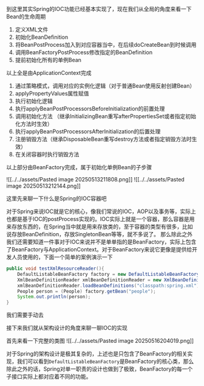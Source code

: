 到这里其实Spring的IOC功能已经基本实现了，现在我们从全局的角度来看一下Bean的生命周期

1. 定义XML文件
2. 初始化BeanDefinition
3. 将BeanPostProcess加入到对应容器当中，在后续doCreateBean到时候调用
4. 调用BeanFactoryPostProcess修改指定的BeanDefinition
5. 提前初始化所有的单例Bean

以上全是由ApplicationContext完成

1. 通过策略模式，调用对应的实例化逻辑（对于普通Bean使用反射创建Bean）
2. applyPropertyValues属性赋值
3. 执行初始化逻辑
4. 执行applyBeanPostProcessorsBeforeInitialization的前置处理
5. 调用初始化方法 （继承InitializingBean重写afterPropertiesSet或者指定初始化方法时生效）
6. 执行applyBeanPostProcessorsAfterInitialization的后置处理
7. 注册销毁方法（继承DisposableBean重写destroy方法或者指定销毁方法时生效）
8. 在关闭容器时执行销毁方法

以上部分由BeanFactory完成，属于初始化单例Bean的子步骤

![[../../assets/Pasted image 20250513211808.png]]
![[../../assets/Pasted image 20250513212144.png]]


这里先来聊一下什么是Spring的IOC容器吧

对于Spring来说IOC就是它的核心，像我们常说的IOC，AOP以及事务等，实际上也都是基于IOC的postProcess实现的。IOC实际上就是一个容器，那么容器是用来存放东西的，在Spring当中就是用来存放类的，至于容器的类型有很多，比如说存放BeanDefinition，存放SingletonBean等等，就不多说了。
那么除此之外我们还需要知道一件事对于IOC来说并不是单单指的是BeanFactory，实际上包含了BeanFactory与ApplicationContext。对于BeanFactory来说它更像是提供给开发人员使用的，下面一个简单的案例演示一下

```java
public void testXmlResourceReader(){  
    DefaultListableBeanFactory factory = new DefaultListableBeanFactory();  
    XmlBeanDefinitionReader xmlBeanDefinitionReader = new XmlBeanDefinitionReader(factory);  
    xmlBeanDefinitionReader.loadBeanDefinitions("classpath:spring.xml");  
    People person = (People) factory.getBean("people");  
    System.out.println(person);  
}
```

我们需要手动去


接下来我们就从架构设计的角度来聊一聊IOC的实现

首先来看一下完整的类图
![[../../assets/Pasted image 20250516204019.png]]

对于Spring的架构设计是极其复杂的，上述也是只包含了BeanFactory的相关实现，我们可以看到`DefaultListableBeanFactory`是BeanFactory的核心类，那么除此之外的话，Spring对单一职责的设计也做到了极致，BeanFactory的每一个子接口实际上都对应着不同的功能。

